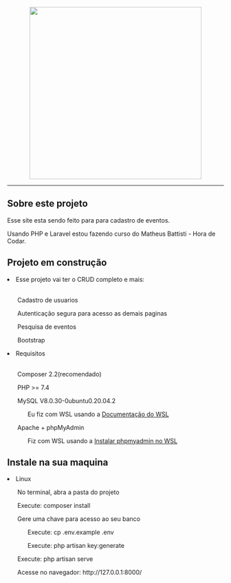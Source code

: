 <p align="center"><a href="https://laravel.com" target="_blank"><img src="https://raw.githubusercontent.com/laravel/art/master/logo-lockup/5%20SVG/2%20CMYK/1%20Full%20Color/laravel-logolockup-cmyk-red.svg" width="400"></a></p><hr>

## Sobre este projeto

Esse site esta sendo feito para para cadastro de eventos.

Usando PHP e Laravel estou fazendo curso do Matheus Battisti - Hora de Codar.

## Projeto em construção

<li>Esse projeto vai ter o CRUD completo e mais:</li>
<br>
<ul>Cadastro de usuarios</ul>
<ul>Autenticação segura para acesso as demais paginas</ul>
<ul>Pesquisa de eventos</ul>
<ul>Bootstrap</ul>

<li>Requisitos</li>
<br>
<ul>Composer 2.2(recomendado)</ul>
<ul>PHP >= 7.4</ul>
<ul>MySQL V8.0.30-0ubuntu0.20.04.2<ul>Eu fiz com WSL usando a <a href="https://learn.microsoft.com/pt-br/windows/wsl/tutorials/wsl-database">Documentação do WSL</a></ul></ul>
<ul>Apache + phpMyAdmin<ul>Fiz com WSL usando a <a href="https://marcelo-albuquerque.medium.com/instala%C3%A7%C3%A3o-e-configura%C3%A7%C3%A3o-de-servidor-web-no-wsl-2-ubuntu-20-04-b9ef7c8e949d">Instalar phpmyadmin no WSL</a></ul></ul>

## Instale na sua maquina

<li>Linux</li>
<ul>No terminal, abra a pasta do projeto</ul>
<ul>Execute: composer install </ul>
<ul>Gere uma chave para acesso ao seu banco</ul>
<ol>
<ul>Execute: cp .env.example .env</ul>
<ul>Execute: php artisan key:generate</ul><span>
</ol>
<ul>Execute: php artisan serve </ul>
<ul>Acesse no navegador: http://127.0.0.1:8000/ </ul>
